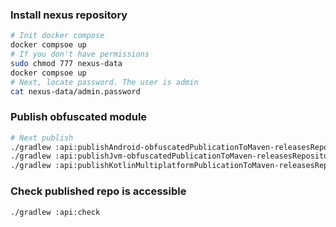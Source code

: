 ### Install nexus repository

```bash
# Init docker compose
docker compsoe up
# If you don't have permissions 
sudo chmod 777 nexus-data
docker compsoe up
# Next, locate password. The user is admin
cat nexus-data/admin.password
```

### Publish obfuscated module

```bash
# Next publish
./gradlew :api:publishAndroid-obfuscatedPublicationToMaven-releasesRepository
./gradlew :api:publishJvm-obfuscatedPublicationToMaven-releasesRepository
./gradlew :api:publishKotlinMultiplatformPublicationToMaven-releasesRepository
```

### Check published repo is accessible

```bash
./gradlew :api:check
```